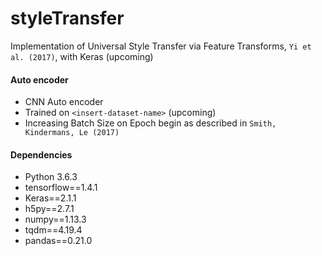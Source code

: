 # styleTransfer
Implementation of Universal Style Transfer via Feature Transforms, `Yi et al. (2017)`, with Keras (upcoming)

#### Auto encoder
* CNN Auto encoder
* Trained on `<insert-dataset-name>` (upcoming)
* Increasing Batch Size on Epoch begin as described in `Smith, Kindermans, Le (2017)`

#### Dependencies

* Python 3.6.3
* tensorflow==1.4.1
* Keras==2.1.1
* h5py==2.7.1
* numpy==1.13.3
* tqdm==4.19.4
* pandas==0.21.0
